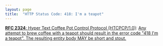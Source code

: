```yaml
---
layout: page
title:  "HTTP Status Code: 418: I'm a teapot"
---
```


[**RFC 2324**: Hyper Text Coffee Pot Control Protocol (HTCPCP/1.0)](/specs/IETF/RFC/2324 "This document describes HTCPCP, a protocol for controlling, monitoring, and diagnosing coffee pots."): [Any attempt to brew coffee with a teapot should result in the error code "418 I'm a teapot". The resulting entity body MAY be short and stout.]()

